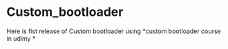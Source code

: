 # Custom_bootloader
Here is fist release of Custom bootloader using *custom bootloader course in udimy *
